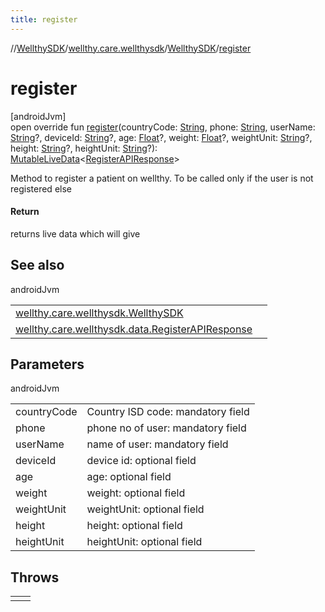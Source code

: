 ```yaml
---
title: register
---
```

//[WellthySDK](../../../index.html)/[wellthy.care.wellthysdk](../index.html)/[WellthySDK](index.html)/[register](register.html)



# register



[androidJvm]\
open override fun [register](register.html)(countryCode: [String](https://kotlinlang.org/api/latest/jvm/stdlib/kotlin/-string/index.html), phone: [String](https://kotlinlang.org/api/latest/jvm/stdlib/kotlin/-string/index.html), userName: [String](https://kotlinlang.org/api/latest/jvm/stdlib/kotlin/-string/index.html)?, deviceId: [String](https://kotlinlang.org/api/latest/jvm/stdlib/kotlin/-string/index.html)?, age: [Float](https://kotlinlang.org/api/latest/jvm/stdlib/kotlin/-float/index.html)?, weight: [Float](https://kotlinlang.org/api/latest/jvm/stdlib/kotlin/-float/index.html)?, weightUnit: [String](https://kotlinlang.org/api/latest/jvm/stdlib/kotlin/-string/index.html)?, height: [String](https://kotlinlang.org/api/latest/jvm/stdlib/kotlin/-string/index.html)?, heightUnit: [String](https://kotlinlang.org/api/latest/jvm/stdlib/kotlin/-string/index.html)?): [MutableLiveData](https://developer.android.com/reference/kotlin/androidx/lifecycle/MutableLiveData.html)&lt;[RegisterAPIResponse](../../wellthy.care.wellthysdk.data/-register-a-p-i-response/index.html)&gt;



Method to register a patient on wellthy. To be called only if the user is not registered else



#### Return



returns live data which will give



## See also


androidJvm

| | |
|---|---|
| [wellthy.care.wellthysdk.WellthySDK](login.html) |  |
| [wellthy.care.wellthysdk.data.RegisterAPIResponse](../../wellthy.care.wellthysdk.data/-register-a-p-i-response/index.html) |  |



## Parameters


androidJvm

| | |
|---|---|
| countryCode | Country ISD code: mandatory field |
| phone | phone no of user: mandatory field |
| userName | name of user: mandatory field |
| deviceId | device id: optional field |
| age | age: optional field |
| weight | weight: optional field |
| weightUnit | weightUnit: optional field |
| height | height: optional field |
| heightUnit | heightUnit: optional field |



## Throws


| | |
|---|---|
|  |  |



